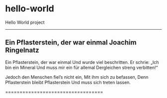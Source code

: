 # hello-world
Hello World project

---------------------------------
Ein Pflasterstein, der war einmal
Joachim Ringelnatz
---------------------------------

Ein Pflasterstein, der war einmal
Und wurde viel beschritten.
Er schrie: „Ich bin ein Mineral
Und muss mir ein für allemal
Dergleichen streng verbitten!“

Jedoch den Menschen fiel’s nicht ein,
Mit ihm sich zu befassen,
Denn Pflasterstein bleibt Pflasterstein
Und muss sich treten lassen.

==================================
